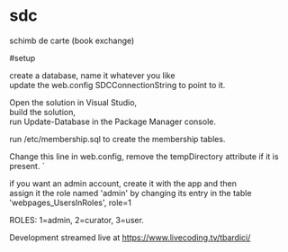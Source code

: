 # sdc
schimb de carte
(book exchange)

#setup

create a database, name it whatever you like  
update the web.config SDCConnectionString to point to it.  

Open the solution in Visual Studio,  
build the solution,  
run Update-Database in the Package Manager console.  

run /etc/membership.sql to create the membership tables. 

Change this line in web.config, remove the tempDirectory attribute if it is present.
`<compilation debug="true" targetFramework="4.5.2" batch="false" tempDirectory="F:\TEMP\iistemp" />

if you want an admin account, create it with the app and then  
assign it the role named 'admin' by changing its entry in the table 'webpages_UsersInRoles', role=1

ROLES: 1=admin, 2=curator, 3=user.

Development streamed live at https://www.livecoding.tv/tbardici/
